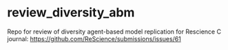 # review_diversity_abm
Repo for review of diversity agent-based model replication for Rescience C journal: https://github.com/ReScience/submissions/issues/61
